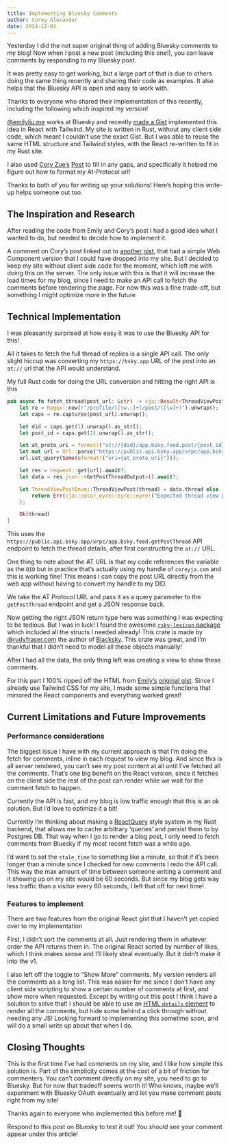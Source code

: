 ```yaml
---
title: Implementing Bluesky Comments
author: Corey Alexander
date: 2024-12-01
---
```


Yesterday I did the not super original thing of adding Bluesky comments to my blog! Now when I post a new post (including this one!), you can leave comments by responding to my Bluesky post.

It was pretty easy to get working, but a large part of that is due to others doing the same thing recently and sharing their code as examples. It also helps that the Bluesky API is open and easy to work with.

Thanks to everyone who shared their implementation of this recently, including the following which inspired my version!

[@emilyliu.me](https://bsky.app/profile/emilyliu.me) works at Bluesky and recently [made a Gist](https://gist.github.com/emilyliu7321/19ac4e111588bdc0cb4e411c88d9c79a) implemented this idea in React with Tailwind. My site is written in Rust, without any client side code, which meant I couldn’t use the exact Gist. But I was able to reuse the same HTML structure and Tailwind styles, with the React re-written to fit in my Rust site.

I also used [Cory Zue’s](https://bsky.app/profile/coryzue.com) [Post](https://www.coryzue.com/writing/bluesky-comments/) to fill in any gaps, and specifically it helped me figure out how to format my At-Protocol url!

Thanks to both of you for writing up your solutions! Here’s hoping this write-up helps someone out too.

## The Inspiration and Research

After reading the code from Emily and Cory’s post I had a good idea what I wanted to do, but needed to decide how to implement it.

A comment on Cory’s post linked out to [another gist](https://bsky.app/profile/louee.bsky.social/post/3lbsizqjik22o), that had a simple Web Component version that I could have dropped into my site. But I decided to keep my site without client side code for the moment, which left me with doing this on the server. The only issue with this is that it will increase the load times for my blog, since I need to make an API call to fetch the comments before rendering the page. For now this was a fine trade-off, but something I might optimize more in the future

## Technical Implementation

I was pleasantly surprised at how easy it was to use the Bluesky API for this!

All it takes to fetch the full thread of replies is a single API call. The only slight hiccup was converting my `https://bsky.app` URL of the post into an `at://` url that the API would understand.

My full Rust code for doing the URL conversion and hitting the right API is this

```rust
pub async fn fetch_thread(post_url: &str) -> cja::Result<ThreadViewPost> {
    let re = Regex::new(r"/profile/([\w.:]+)/post/([\w]+)").unwrap();
    let caps = re.captures(post_url).unwrap();

    let did = caps.get(1).unwrap().as_str();
    let post_id = caps.get(2).unwrap().as_str();

    let at_proto_uri = format!("at://{did}/app.bsky.feed.post/{post_id}");
    let mut url = Url::parse("https://public.api.bsky.app/xrpc/app.bsky.feed.getPostThread")?;
    url.set_query(Some(&format!("uri={at_proto_uri}")));

    let res = reqwest::get(url).await?;
    let data = res.json::<GetPostThreadOutput>().await?;

    let ThreadViewPostEnum::ThreadViewPost(thread) = data.thread else {
        return Err(cja::color_eyre::eyre::eyre!("Expected thread view post"));
    };

    Ok(thread)
}
```

This uses the `https://public.api.bsky.app/xrpc/app.bsky.feed.getPostThread` API endpoint to fetch the thread details, after first constructing the `at://` URL.

One thing to note about the AT URL is that my code references the variable as the `DID` but in practice that’s actually using my handle of `coreyja.com` and this is working fine! This means I can copy the post URL directly from the web app without having to convert my handle to my DID.

We take the AT Protocol URL and pass it as a query parameter to the `getPostThread` endpoint and get a JSON response back.

Now getting the right JSON return type here was something I was expecting to be tedious. But I was in luck! I found the awesome [`rsky-lexicon` package](https://github.com/blacksky-algorithms/rsky/tree/main/rsky-lexicon) which included all the structs I needed already! This crate is made by [@rudyfraser.com](https://bsky.app/profile/rudyfraser.com) the author of [Blacksky](https://bsky.app/profile/did:plc:d2mkddsbmnrgr3domzg5qexf). This crate was great, and I’m thankful that I didn’t need to model all these objects manually!

After I had all the data, the only thing left was creating a view to show these comments.

For this part I 100% ripped off the HTML from [Emily’s](https://bsky.app/profile/emilyliu.me) [original gist](https://gist.github.com/emilyliu7321/19ac4e111588bdc0cb4e411c88d9c79a). Since I already use Tailwind CSS for my site, I made some simple functions that mirrored the React components and everything worked great!

## Current Limitations and Future Improvements

### Performance considerations

The biggest issue I have with my current approach is that I’m doing the fetch for comments, inline in each request to view my blog. And since this is all server rendered, you can’t see my post content at all until I’ve fetched all the comments. That’s one big benefit on the React version, since it fetches on the client side the rest of the post can render while we wait for the comment fetch to happen.

Currently the API is fast, and my blog is low traffic enough that this is an ok solution. But I’d love to optimize it a bit!

Currently I’m thinking about making a [ReactQuery](https://tanstack.com/query/v5/docs/framework/react/overview) style system in my Rust backend, that allows me to cache arbitrary ‘queries’ and persist them to by Postgres DB. That way when I go to render a blog post, I only need to fetch comments from Bluesky if my most recent fetch was a while ago.

I’d want to set the `stale_time` to something like a minute, so that if it’s been longer than a minute since I checked for new comments I redo the API call. This way the max amount of time between someone writing a comment and it showing up on my site would be 60 seconds. But since my blog gets way less traffic than a visitor every 60 seconds, I left that off for next time!

### Features to implement

There are two features from the original React gist that I haven’t yet copied over to my implementation

First, I didn’t sort the comments at all. Just rendering them in whatever order the API returns them in. The original React sorted by number of likes, which I think makes sense and I’ll likely steal eventually. But it didn’t make it into the v1.

I also left off the toggle to “Show More” comments. My version renders all the comments as a long list. This was easier for me since I don’t have any client side scripting to show a certain number of comments at first, and show more when requested.
Except by writing out this post I think I have a solution to solve that! I should be able to use an [HTML `details` element](https://developer.mozilla.org/en-US/docs/Web/HTML/Element/details) to render all the comments, but hide some behind a click through without needing any JS! Looking forward to implementing this sometime soon, and will do a small write up about that when I do.

## Closing Thoughts

This is the first time I’ve had comments on my site, and I like how simple this solution is. Part of the simplicity comes at the cost of a bit of friction for commenters. You can’t comment directly on my site, you need to go to Bluesky. But for now that tradeoff seems worth it!
Who knows, maybe we’ll experiment with Bluesky OAuth eventually and let you make comment posts right from my site!

Thanks again to everyone who implemented this before me! 💜

Respond to this post on Bluesky to test it out! You should see your comment appear under this article!
